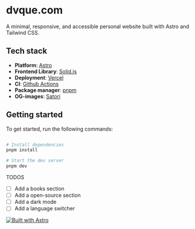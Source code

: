 # dvque.com

A minimal, responsive, and accessible personal website built with Astro and Tailwind CSS.

## Tech stack

- **Platform**: [Astro](https://github.com/withastro/astro)
- **Frontend Library**: [Solid.js](https://github.com/solidjs/solid)
- **Deployment**: [Vercel](https://vercel.com/)
- **CI**: [Github Actions](https://github.com/features/actions)
- **Package manager**: [pnpm](https://pnpm.io/)
- **OG-images**: [Satori](https://github.com/vercel/satori)

## Getting started

To get started, run the following commands:

```bash

# Install dependencies
pnpm install

# Start the dev server
pnpm dev

```

TODOS

- [ ] Add a books section
- [ ] Add a open-source section
- [ ] Add a dark mode
- [ ] Add a language switcher

[![Built with Astro](https://astro.badg.es/v2/built-with-astro/medium.svg)](https://astro.build)